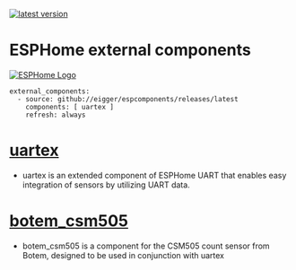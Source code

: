 [![latest version](https://img.shields.io/github/release/eigger/espcomponents?display_name=tag&include_prereleases&label=latest%20version)](https://github.com/eigger/espcomponents/releases)
# ESPHome external components 
<a href="https://esphome.io/">
  <picture>
    <source media="(prefers-color-scheme: dark)" srcset="https://esphome.io/_static/logo-text-on-dark.svg", alt="ESPHome Logo">
    <img src="https://esphome.io/_static/logo-text-on-light.svg" alt="ESPHome Logo">
  </picture>
</a>

```
external_components:
  - source: github://eigger/espcomponents/releases/latest
    components: [ uartex ]
    refresh: always
```

# [uartex](/components/uartex)
- uartex is an extended component of ESPHome UART that enables easy integration of sensors by utilizing UART data.

# [botem_csm505](/components/botem_csm505)
- botem_csm505 is a component for the CSM505 count sensor from Botem, designed to be used in conjunction with uartex
